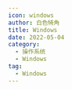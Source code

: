 ```yaml
---
icon: windows
author: 白色犄角
title: Windows
date: 2022-05-04
category:
  - 操作系统
  - Windows
tag:
  - Windows
---
```


